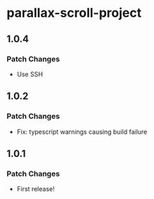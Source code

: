 # parallax-scroll-project

## 1.0.4

### Patch Changes

- Use SSH

## 1.0.2

### Patch Changes

- Fix: typescript warnings causing build failure

## 1.0.1

### Patch Changes

- First release!
